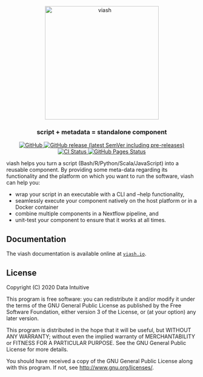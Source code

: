 
<p align="center">
<a href="https://viash.io/">
<img alt="viash" src="https://viash.io/viash.svg" width="300"> </a>
</p>
<h3 align="center">
script + metadata = standalone component
</h3>
<p align="center">
<a href="https://github.com/viash-io/viash/blob/master/LICENSE.md">
<img src="https://img.shields.io/github/license/viash-io/viash?style=flat-square" alt="GitHub">
</a> <a href="https://github.com/viash-io/viash/releases">
<img src="https://img.shields.io/github/v/release/viash-io/viash?include_prereleases&style=flat-square"alt="GitHub release (latest SemVer including pre-releases)">
</a>
<a href="https://github.com/viash-io/viash/actions?query=workflow%3A%22Scala+CI%22">
<img src="https://img.shields.io/github/workflow/status/viash-io/viash/Scala%20CI/master?style=flat-square" alt="CI Status">
</a>
<a href="https://github.com/viash-io/viash_web/actions?query=workflow%3A%22GitHub+Pages%22">
<img src="https://img.shields.io/github/workflow/status/viash-io/viash_web/GitHub%20Pages?label=deploy&style=flat-square" alt="GitHub Pages Status">
</a>
</p>

viash helps you turn a script (Bash/R/Python/Scala/JavaScript) into a
reusable component. By providing some meta-data regarding its
functionality and the platform on which you want to run the software,
viash can help you:

-   wrap your script in an executable with a CLI and –help
    functionality,
-   seamlessly execute your component natively on the host platform or
    in a Docker container
-   combine multiple components in a Nextflow pipeline, and
-   unit-test your component to ensure that it works at all times.

## Documentation

The viash documentation is available online at
[`viash.io`](https://viash.io).

## License

Copyright (C) 2020 Data Intuitive

This program is free software: you can redistribute it and/or modify it
under the terms of the GNU General Public License as published by the
Free Software Foundation, either version 3 of the License, or (at your
option) any later version.

This program is distributed in the hope that it will be useful, but
WITHOUT ANY WARRANTY; without even the implied warranty of
MERCHANTABILITY or FITNESS FOR A PARTICULAR PURPOSE. See the GNU General
Public License for more details.

You should have received a copy of the GNU General Public License along
with this program. If not, see <http://www.gnu.org/licenses/>.
